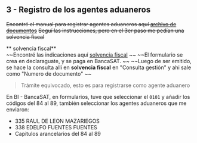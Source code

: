 
## 3 - Registro de los agentes aduaneros

~~Encontré el manual para registrar agentes aduaneros aquí [archivo de documentos](https://portal.sat.gob.gt/portal/biblioteca-en-linea-sat/archivo-de-documentos/?q=agente%20aduanero&catid=0&limit=15)~~
~~Seguí las instrucciones, pero en el 3er paso me pedían una solvencia fiscal~~

** solvencia fiscal**  
~~Encontré las indicaciones aquí [solvencia fiscal](https://portal.sat.gob.gt/portal/solvencia-fiscal/)  ~~
~~El formulario se crea en declaraguate, y se paga en BancaSAT.  ~~
~~Luego de ser emitido, se hace la consulta allí en **solvencia fiscal** en "Consulta gestión" y ahi sale como "Numero de documento"  ~~
> Trámite equivocado, esto es para registrarse como agente aduanero

En BI - BancaSAT, en formularios, tuve que seleccionar el `0101` y añadir los códigos del 84 al 89,
también seleccionar los agentes aduaneros que me enviaron:  
  * 335 RAUL DE LEON MAZARIEGOS
  * 338 EDELFO FUENTES FUENTES
  * Capitulos arancelarios del 84 al 89

